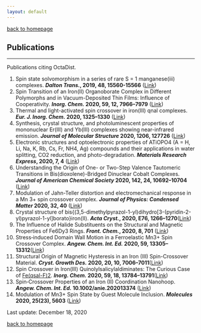 ```yaml
---
layout: default
---
```

[back to homepage](./)

## Publications
***

Publications citing OctaDist.

1. Spin state solvomorphism in a series of rare S = 1 manganese(iii) complexes. **_Dalton Trans._, 2019, 48, 15560-15566** ([Link](https://pubs.rsc.org/en/content/articlelanding/2019/DT/C9DT02476J))
2. Spin Transition of an Iron(II) Organoborate Complex in Different Polymorphs and in Vacuum-Deposited Thin Films: Influence of Cooperativity. **_Inorg. Chem._ 2020, 59, 12, 7966–7979** ([Link](https://pubs.acs.org/doi/10.1021/acs.inorgchem.9b03354))
3. Thermal and light-activated spin crossover in iron(III) qnal complexes. **_Eur. J. Inorg. Chem._ 2020, 1325–1330** ([Link](https://onlinelibrary.wiley.com/doi/abs/10.1002/ejic.202000115))
4. Synthesis, crystal structure, and photoluminescent properties of mononuclear Er(III) and Yb(III) complexes showing near-infrared emission. **_Journal of Molecular Structure_ 2020, 1206, 127726** ([Link](https://www.sciencedirect.com/science/article/pii/S0022286020300508))
5. Electronic structures and optoelectronic properties of ATiOPO4 (A = H, Li, Na, K, Rb, Cs, Fr, NH4, Ag) compounds and their applications in water splitting, CO2 reduction, and photo-degradation. **_Materials Research Express_, 2020, 7, 4** ([Link](https://iopscience.iop.org/article/10.1088/2053-1591/ab8338))
6. Understanding the Origin of One- or Two-Step Valence Tautomeric Transitions in Bis(dioxolene)-Bridged Dinuclear Cobalt Complexes. **_Journal of American Chemical Society_ 2020, 142, 24, 10692–10704** ([Link](https://pubs.acs.org/doi/10.1021/jacs.0c01073))
7. Modulation of Jahn-Teller distortion and electromechanical response in a Mn 3+ spin crossover complex. **_Journal of Physics: Condensed Matter_ 2020, 32, 40** ([Link](https://iopscience.iop.org/article/10.1088/1361-648X/ab82d1))
8. Crystal structure of bis­­{(3,5-di­methyl­pyrazol-1-yl)di­hydro­[3-(pyridin-2-yl)pyrazol-1-yl]­borato}iron(II). **_Acta Cryst._, 2020, E76, 1266–1270**([Link](https://journals.iucr.org/e/issues/2020/08/00/wm5574/))
9. The Influence of Halide Substituents on the Structural and Magnetic Properties of Fe6Dy3 Rings. **_Front. Chem._, 2020, 8, 701** ([Link](https://www.frontiersin.org/articles/10.3389/fchem.2020.00701))
10. Stress‐induced Domain Wall Motion in a Ferroelastic Mn3+ Spin Crossover Complex. **_Angew. Chem. Int. Ed._ 2020, 59, 13305– 13312**([Link](https://onlinelibrary.wiley.com/doi/10.1002/anie.202003041))
11. Structural Origin of Magnetic Hysteresis in an Iron (III) Spin-Crossover Material. **_Cryst. Growth Des._ 2020, 20, 10, 7006–7011**([Link](https://pubs.acs.org/doi/full/10.1021/acs.cgd.0c01073))
12. Spin Crossover in Iron(III) Quinolylsalicylaldiminates: The Curious Case of [Fe(qsal-F)2](Anion). **_Inorg. Chem._ 2020, 59, 18, 13784–13791**([Link](https://pubs.acs.org/doi/abs/10.1021/acs.inorgchem.0c02201))
13. Spin‐Crossover Properties of an Iron (II) Coordination Nanohoop. **_Angew. Chem. Int. Ed._ 10.1002/anie.202013374** ([Link](https://onlinelibrary.wiley.com/doi/10.1002/anie.202013374))
14. Modulation of Mn3+ Spin State by Guest Molecule Inclusion. **_Molecules_ 2020, 25(23), 5603** ([Link](https://www.mdpi.com/1420-3049/25/23/5603))

Last update: December 18, 2020

[back to homepage](./)
